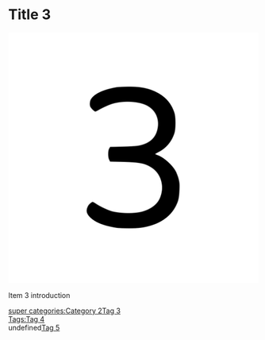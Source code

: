 # Title 3

![Image 3](./assets/image-3.svg)

Item 3 introduction


[super categories:](super%20categories/index.md)[Category 2](../super%20categories/Category%202.md)[Tag 3](../Tags/Tag%203.md)<br>[Tags:](Tags/index.md)[Tag 4](../Tags/Tag%204.md)<br>undefined[Tag 5](../Tags/Tag%205.md)